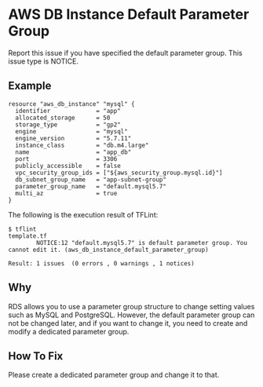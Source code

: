 # AWS DB Instance Default Parameter Group
Report this issue if you have specified the default parameter group. This issue type is NOTICE.

## Example
```
resource "aws_db_instance" "mysql" {
  identifier             = "app"
  allocated_storage      = 50
  storage_type           = "gp2"
  engine                 = "mysql"
  engine_version         = "5.7.11"
  instance_class         = "db.m4.large"
  name                   = "app_db"
  port                   = 3306
  publicly_accessible    = false
  vpc_security_group_ids = ["${aws_security_group.mysql.id}"]
  db_subnet_group_name   = "app-subnet-group"
  parameter_group_name   = "default.mysql5.7"
  multi_az               = true
}
```

The following is the execution result of TFLint: 

```
$ tflint
template.tf
        NOTICE:12 "default.mysql5.7" is default parameter group. You cannot edit it. (aws_db_instance_default_parameter_group)

Result: 1 issues  (0 errors , 0 warnings , 1 notices)
```

## Why
RDS allows you to use a parameter group structure to change setting values ​​such as MySQL and PostgreSQL. However, the default parameter group can not be changed later, and if you want to change it, you need to create and modify a dedicated parameter group.

## How To Fix
Please create a dedicated parameter group and change it to that.
